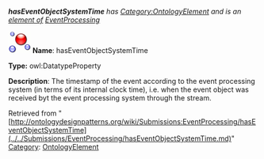 ___hasEventObjectSystemTime__ has [Category:OntologyElement](../../Category/OntologyElement.md "Category:OntologyElement") and is an [element of](../../Property/ElementOf.md "Property:ElementOf") [EventProcessing](../../Submissions/EventProcessing.md "Submissions:EventProcessing")_


  




[![DatatypeProperty](../../images/thumb/a/a5/DatatypeProperty.gif/45px-DatatypeProperty.gif)](../../Image/DatatypeProperty.gif.md "DatatypeProperty")
__Name__: hasEventObjectSystemTime 


__Type:__ owl:DatatypeProperty 


__Description__: The timestamp of the event according to the event processing system (in terms of its internal clock time), i.e. when the event object was received byt the event processing system through the stream. 





Retrieved from "[http://ontologydesignpatterns.org/wiki/Submissions:EventProcessing/hasEventObjectSystemTime](../../Submissions/EventProcessing/hasEventObjectSystemTime.md)"
 [Category](http://ontologydesignpatterns.org/wiki/Special:Categories "Special:Categories"): [OntologyElement](../../Category/OntologyElement.md "Category:OntologyElement")